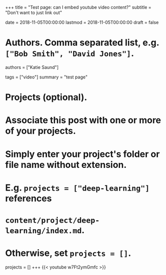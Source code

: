 +++
title = "Test page: can I embed youtube video content?"
subtitle = "Don't want to just link out"

date = 2018-11-05T00:00:00
lastmod = 2018-11-05T00:00:00
draft = false

# Authors. Comma separated list, e.g. `["Bob Smith", "David Jones"]`.
authors = ["Katie Saund"]

tags = ["video"]
summary = "test page"

# Projects (optional).
#   Associate this post with one or more of your projects.
#   Simply enter your project's folder or file name without extension.
#   E.g. `projects = ["deep-learning"]` references 
#   `content/project/deep-learning/index.md`.
#   Otherwise, set `projects = []`.
projects = []
+++
{{< youtube w7Ft2ymGmfc >}}
